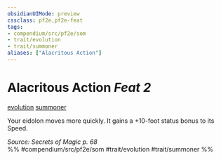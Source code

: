 ```yaml
---
obsidianUIMode: preview
cssclass: pf2e,pf2e-feat
tags:
- compendium/src/pf2e/som
- trait/evolution
- trait/summoner
aliases: ["Alacritous Action"]
---
```

# Alacritous Action  *Feat 2*  
[evolution](../../rules/traits/evolution-som.md)  [summoner](../../rules/traits/summoner-som.md)  


Your eidolon moves more quickly. It gains a +10-foot status bonus to its Speed.

*Source: Secrets of Magic p. 68*  
%% #compendium/src/pf2e/som #trait/evolution #trait/summoner %%